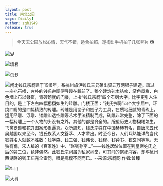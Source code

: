 ```yaml
---
layout: post
title: 闸北公园
tags: [daily]
author: zgh1949
release: true
---
```


> 今天去公园放松心情，天气不错，适合拍照，遂掏出手机拍了几张照片 📷


![湖](https://i0.hdslb.com/bfs/album/4f2db61380a4ee569a1db6044c7f2b41406724ae.jpg)

![墙根](https://i0.hdslb.com/bfs/album/c4858d7b2315230e5d561ce778d2ab168fdcb104.jpg)

![倒影](https://i0.hdslb.com/bfs/album/9be355723322df9fa83bb8ace8f37c5330ce516b.jpg)

![闸北钱氏宗祠建于1918年，系杭州旅沪钱氏三兄弟出资五万两银子建造。踏过一座小石桥，古朴的钱氏宗祠便展现在眼前了。整个建筑砖木结构，黛色屋檐，白色墙上布以镂窗，青砖砌就的门楼，上书“钱氏宗祠”四个石刻大字。比字更引人注目的，是上下左右四幅栩栩如生的砖雕。门楼正面：“钱氏宗祠”四个大字居中，环绕四周的是四幅精致的砖雕。砖雕是用凿子和刨子为工具，在质地细腻的青砖上，运用平雕、浮雕、镂雕和透空雕等艺术手法精制而成，砖雕非常完整，除了下面的一幅砖雕上一个人物的头没有之外，其他的都是齐全的。所塑历史人物栩栩如生，飞禽走兽和花卉图案形象逼真。众所周知，钱氏宗姓在中国赫赫有名，自唐末五代吴越国以来至今，钱氏族系人文荟萃、人才辈出。时至今日，人们耳熟能详的当代钱姓名人就数不胜数：钱学森、钱三强、钱伟长、钱穆、钱钟书、钱玄同等等。无独有偶，宋人编的《百家姓》中，“赵钱孙李...”——钱姓居然位置在列皇帝姓氏之后的第二位，绝非偶然。此钱氏宗祠虽为私家祠堂，可其间的祭祀内容，却与杭州西湖畔的钱王庙完全雷同，祗是规模不同而已。--来源:宗祠网 作者:曾臻](https://i0.hdslb.com/bfs/album/3d35c66e630b5996eff840c4ac29b8bbbe0bdfce.jpg@1e_1c.webp)

![红门](https://i0.hdslb.com/bfs/album/10e2a0ea22c12e859309cd759cdbdaa91cf46b74.jpg)

![大树](https://i0.hdslb.com/bfs/album/12fad6a09853c7b9720d21893edfab754c479645.jpg)